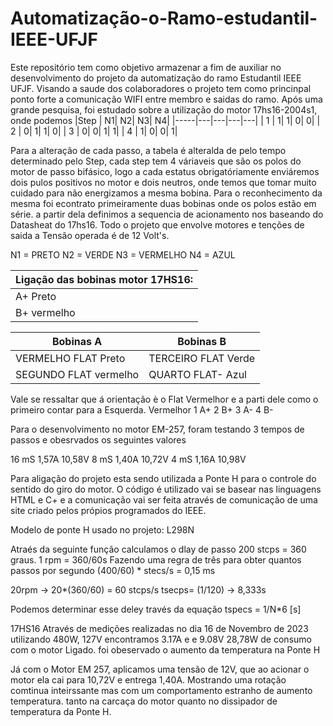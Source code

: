 # Automatização-o-Ramo-estudantil-IEEE-UFJF

Este repositório tem como objetivo armazenar a fim de auxiliar no desenvolvimento do projeto da automatização do ramo Estudantil IEEE UFJF. Visando a saude dos colaboradores 
o projeto tem como princinpal ponto forte a comunicação WIFI entre membro e saidas do ramo.
Após uma grande pesquisa, foi estudado sobre a utilização do motor 17hs16-2004s1, onde podemos 
|Step | N1| N2| N3| N4|
|-----|---|---|---|---|
|   1 |  1|  1|  0|  0|
|   2 |  0|  1|  1|  0|
|   3 |  0|  0|  1|  1|
|   4 |  1|  0|  0|  1|


Para a alteração de cada passo, a tabela é alteralda de pelo tempo determinado pelo Step, cada step tem 4 váriaveis que são os polos do motor de passo bifásico, logo a cada estatus obrigatóriamente enviáremos dois pulos positivos no motor e dois neutros, onde temos que tomar muito cuidado para não energizamos a mesma bobina. Para o reconhecimento da mesma foi econtrato primeiramente duas bobinas onde os polos estão em série. a partir dela definimos a sequencia de acionamento nos baseando do Datasheat do 17hs16. Todo o projeto que envolve motores e tenções de saida a Tensão operada é de 12 Volt's.

N1 = PRETO 
N2 = VERDE 
N3 = VERMELHO 
N4 = AZUL

|Ligação das bobinas motor 17HS16:|
|---------------------------|
|A+ Preto | A- Verde|
|B+ vermelho| B- Azul|

|Bobinas A|Bobinas B|
|--------------|-------------------|
|VERMELHO FLAT Preto   | TERCEIRO FLAT  Verde|
|SEGUNDO FLAT  vermelho| QUARTO FLAT- Azul|

Vale se ressaltar que á orientação è o Flat Vermelhor e a parti dele como o primeiro contar para a Esquerda. 
Vermelhor 1 A+
2 B+
3 A-
4 B-

Para o desenvolvimento no motor EM-257, foram testando 3 tempos de passos e obesrvados os seguintes valores

16 mS 1,57A 10,58V
8  mS  1,40A 10,72V
4 mS   1,16A 10,98V

Para  aligação do projeto esta sendo utilizada a Ponte H para o controle do sentido do giro do motor. O código é utilizado vai se basear nas linguagens HTML e C+ e a comunicação vai ser feita através de comunicação de uma site criado pelos própios programados do IEEE. 

Modelo de ponte H usado no projeto:
L298N

Atraés da seguinte função calculamos o dlay de passo 
200 stcps = 360 graus.
1 rpm = 360/60s
Fazendo uma regra de três para obter quantos passos por segundo
(400/60) * stecs/s = 0,15 ms

20rpm -> 20*(360/60) = 60 stcps/s
tsecps= (1/120) -> 8,333s

Podemos determinar esse deley través da equação
tspecs = 1/N*6 [s]

17HS16
Através de medições realizadas no dia 16 de Novembro de 2023 utilizando 480W, 127V encontramos 3.17A e e 9.08V 28,78W de consumo com o motor Ligado.
foi obeservado o aumento  da temperatura na Ponte H

Já com o Motor EM 257, aplicamos uma tensão de 12V, que ao acionar o motor ela cai para 10,72V e entrega 1,40A. Mostrando uma rotação comtinua inteirssante mas com um comportamento estranho de aumento temperatura. tanto na carcaça do motor quanto no dissipador de temperatura da Ponte H.

